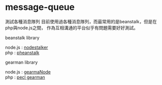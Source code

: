message-queue
=============

測試各種消息隊列
目前使用過各種消息隊列，而最常用的是beanstalk，但是在php與node.js之間，
作為互相溝通的平台似乎有問題需要好好測試。


beanstalk library

node.js : [nodestalker]  
php : [pheanstalk]


[nodestalker]:https://github.com/pascalopitz/nodestalker
[pheanstalk]: https://github.com/pda/pheanstalk/ 

gearman library

node.js : [gearmaNode]  
php : [pecl gearman]


[gearmaNode]:https://github.com/veny/GearmaNode
[pecl gearman]:http://pecl.php.net/package/gearman
